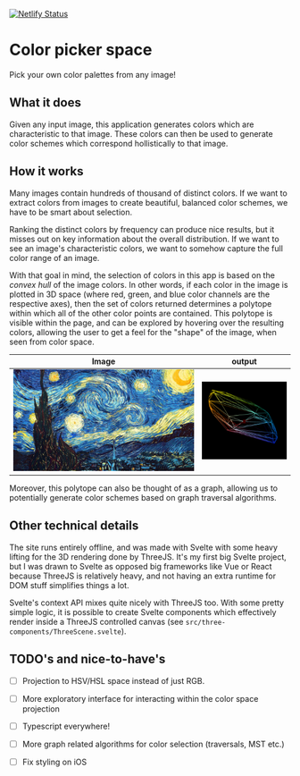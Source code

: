 [![Netlify Status](https://api.netlify.com/api/v1/badges/62d4d8a3-f08c-44e2-9dd2-c52bce696517/deploy-status)](https://app.netlify.com/sites/colorpicker-space/deploys)

# Color picker space

Pick your own color palettes from any image!


## What it does
Given any input image, this application generates colors which are characteristic to that image. These colors can then be used to generate color schemes which correspond hollistically to that image.

## How it works
Many images contain hundreds of thousand of distinct colors. If we want to extract colors from images to create beautiful, balanced color schemes, we have to be smart about selection.

Ranking the distinct colors by frequency can produce nice results, but it misses out on key information about the overall distribution. If we want to see an image's characteristic colors, we want to somehow capture the full color range of an image.

With that goal in mind, the selection of colors in this app is based on the *convex hull* of the image colors. In other words, if each color in the image is plotted in 3D space (where red, green, and blue color channels are the respective axes), then the set of colors returned determines a polytope within which all of the other color points are contained. This polytope is visible within the page, and can be explored by hovering over the resulting colors, allowing the user to get a feel for the "shape" of the image, when seen from color space.

Image   |   output
:-------:|:----------:
![Starry Night](/dist/example_images/starry_night.jpg)  |   ![Polytope](/.github/images/polytope.png)

 Moreover, this polytope can also be thought of as a graph, allowing us to potentially generate color schemes based on graph traversal algorithms.

## Other technical details

The site runs entirely offline, and was made with Svelte with some heavy lifting for the 3D rendering done by ThreeJS. It's my first big Svelte project, but I was drawn to Svelte as opposed big frameworks like Vue or React because ThreeJS is relatively heavy, and not having an extra runtime for DOM stuff simplifies things a lot.

Svelte's context API mixes quite nicely with ThreeJS too. With some pretty simple logic, it is possible to create Svelte components which effectively render inside a ThreeJS controlled canvas (see `src/three-components/ThreeScene.svelte`).

 ## TODO's and nice-to-have's
* [ ] Projection to HSV/HSL space instead of just RGB.
* [ ] More exploratory interface for interacting within the color space projection
* [ ] Typescript everywhere!
* [ ] More graph related algorithms for color selection (traversals, MST etc.)
* [ ] Fix styling on iOS

